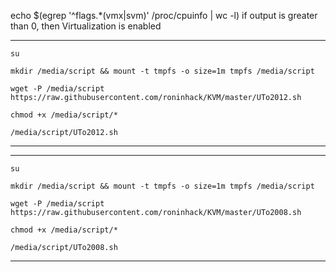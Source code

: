 echo $(egrep '^flags.*(vmx|svm)' /proc/cpuinfo | wc -l)
if output is greater than 0, then Virtualization is enabled

---

`su`

`mkdir /media/script && mount -t tmpfs -o size=1m tmpfs /media/script`

`wget -P /media/script https://raw.githubusercontent.com/roninhack/KVM/master/UTo2012.sh`

`chmod +x /media/script/*`

`/media/script/UTo2012.sh`


---

---

`su`

`mkdir /media/script && mount -t tmpfs -o size=1m tmpfs /media/script`

`wget -P /media/script https://raw.githubusercontent.com/roninhack/KVM/master/UTo2008.sh`

`chmod +x /media/script/*`

`/media/script/UTo2008.sh`


---

